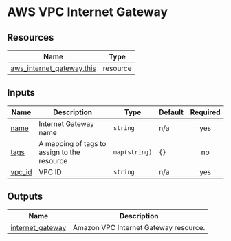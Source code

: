 # AWS VPC Internet Gateway

## Resources

| Name                                                                                                                      | Type     |
| ------------------------------------------------------------------------------------------------------------------------- | -------- |
| [aws_internet_gateway.this](https://registry.terraform.io/providers/hashicorp/aws/latest/docs/resources/internet_gateway) | resource |

## Inputs

| Name                                                | Description                                 | Type          | Default | Required |
| --------------------------------------------------- | ------------------------------------------- | ------------- | ------- | :------: |
| <a name="input_name"></a> [name](#input_name)       | Internet Gateway name                       | `string`      | n/a     |   yes    |
| <a name="input_tags"></a> [tags](#input_tags)       | A mapping of tags to assign to the resource | `map(string)` | `{}`    |    no    |
| <a name="input_vpc_id"></a> [vpc_id](#input_vpc_id) | VPC ID                                      | `string`      | n/a     |   yes    |

## Outputs

| Name                                                                                | Description                           |
| ----------------------------------------------------------------------------------- | ------------------------------------- |
| <a name="output_internet_gateway"></a> [internet_gateway](#output_internet_gateway) | Amazon VPC Internet Gateway resource. |
